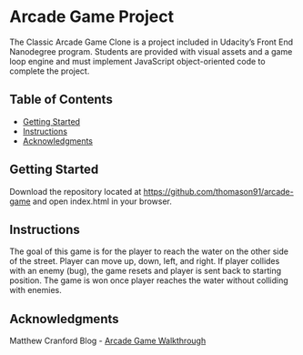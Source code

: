 # Arcade Game Project

The Classic Arcade Game Clone is a project included in Udacity’s Front End Nanodegree program. Students are provided with visual assets and a game loop engine and must implement JavaScript object-oriented code to complete the project.

## Table of Contents

* [Getting Started](#getting-started)
* [Instructions](#instructions)
* [Acknowledgments](#acknowledgments)

## Getting Started

Download the repository located at https://github.com/thomason91/arcade-game and open index.html in your browser.

## Instructions

The goal of this game is for the player to reach the water on the other side of the street. Player can move up, down, left, and right. If player collides with an enemy (bug), the game resets and player is sent back to starting position. The game is won once player reaches the water without colliding with enemies.

## Acknowledgments

Matthew Cranford Blog - [Arcade Game Walkthrough](https://matthewcranford.com/arcade-game-walkthrough-part-1-starter-code-breakdown/)